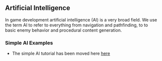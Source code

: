 


##  Artificial Intelligence




In game development artificial intelligence (AI) is a very broad field. We use the term AI to refer to everything from navigation and pathfinding, to to basic enemy behavior and procedural content generation. 


###  Simple AI Examples



*    The simple AI tutorial has been moved here [here ](https://github.com/ArendDanielek/ZeroDocsTest/blob/master/zero_editor_documentation/Tutorials/AI/SimpleAi.markdown)

 
  
  
  
  
  
  
  

 